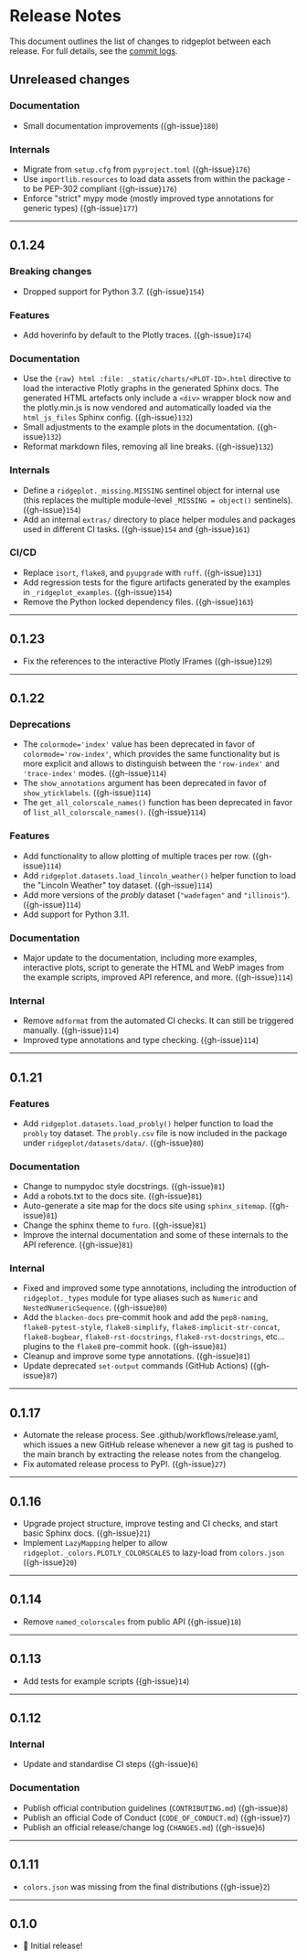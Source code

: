 # Release Notes

This document outlines the list of changes to ridgeplot between each release. For full details, see the [commit logs](https://github.com/tpvasconcelos/ridgeplot/commits/).

Unreleased changes
------------------

### Documentation

- Small documentation improvements ({gh-issue}`180`)

### Internals

- Migrate from `setup.cfg` from `pyproject.toml` ({gh-issue}`176`)
- Use `importlib.resources` to load data assets from within the package - to be PEP-302 compliant ({gh-issue}`176`)
- Enforce "strict" mypy mode (mostly improved type annotations for generic types) ({gh-issue}`177`)

---

0.1.24
------

### Breaking changes

- Dropped support for Python 3.7. ({gh-issue}`154`)

### Features

- Add hoverinfo by default to the Plotly traces. ({gh-issue}`174`)

### Documentation

- Use the `{raw} html :file: _static/charts/<PLOT-ID>.html` directive to load the interactive Plotly graphs in the generated Sphinx docs. The generated HTML artefacts only include a `<div>` wrapper block now and the plotly.min.js is now vendored and automatically loaded via the `html_js_files` Sphinx config. ({gh-issue}`132`)
- Small adjustments to the example plots in the documentation. ({gh-issue}`132`)
- Reformat markdown files, removing all line breaks. ({gh-issue}`132`)

### Internals

- Define a `ridgeplot._missing.MISSING` sentinel object for internal use (this replaces the multiple module-level `_MISSING = object()` sentinels). ({gh-issue}`154`)
- Add an internal `extras/` directory to place helper modules and packages used in different CI tasks. ({gh-issue}`154` and {gh-issue}`161`)

### CI/CD

- Replace `isort`, `flake8`, and `pyupgrade` with `ruff`. ({gh-issue}`131`)
- Add regression tests for the figure artifacts generated by the examples in `_ridgeplot_examples`. ({gh-issue}`154`)
- Remove the Python locked dependency files. ({gh-issue}`163`)

---

0.1.23
------

- Fix the references to the interactive Plotly IFrames ({gh-issue}`129`)

---

0.1.22
------

### Deprecations

- The `colormode='index'` value has been deprecated in favor of `colormode='row-index'`, which provides the same functionality but is more explicit and allows to distinguish between the `'row-index'` and `'trace-index'` modes. ({gh-issue}`114`)
- The `show_annotations` argument has been deprecated in favor of `show_yticklabels`. ({gh-issue}`114`)
- The `get_all_colorscale_names()` function has been deprecated in favor of `list_all_colorscale_names()`. ({gh-issue}`114`)

### Features

- Add functionality to allow plotting of multiple traces per row. ({gh-issue}`114`)
- Add `ridgeplot.datasets.load_lincoln_weather()` helper function to load the "Lincoln Weather" toy dataset. ({gh-issue}`114`)
- Add more versions of the _probly_ dataset (`"wadefagen"` and `"illinois"`). ({gh-issue}`114`)
- Add support for Python 3.11.

### Documentation

- Major update to the documentation, including more examples, interactive plots, script to generate the HTML and WebP images from the example scripts, improved API reference, and more. ({gh-issue}`114`)

### Internal

- Remove `mdformat` from the automated CI checks. It can still be triggered manually. ({gh-issue}`114`)
- Improved type annotations and type checking. ({gh-issue}`114`)

---

0.1.21
------

### Features

- Add `ridgeplot.datasets.load_probly()` helper function to load the `probly` toy dataset. The `probly.csv` file is now included in the package under `ridgeplot/datasets/data/`. ({gh-issue}`80`)

### Documentation

- Change to numpydoc style docstrings. ({gh-issue}`81`)
- Add a robots.txt to the docs site. ({gh-issue}`81`)
- Auto-generate a site map for the docs site using `sphinx_sitemap`. ({gh-issue}`81`)
- Change the sphinx theme to `furo`. ({gh-issue}`81`)
- Improve the internal documentation and some of these internals to the API reference. ({gh-issue}`81`)

### Internal

- Fixed and improved some type annotations, including the introduction of `ridgeplot._types` module for type aliases such as `Numeric` and `NestedNumericSequence`. ({gh-issue}`80`)
- Add the `blacken-docs` pre-commit hook and add the `pep8-naming`, `flake8-pytest-style`, `flake8-simplify`, `flake8-implicit-str-concat`, `flake8-bugbear`, `flake8-rst-docstrings`, `flake8-rst-docstrings`, etc... plugins to the `flake8` pre-commit hook. ({gh-issue}`81`)
- Cleanup and improve some type annotations. ({gh-issue}`81`)
- Update deprecated `set-output` commands (GitHub Actions) ({gh-issue}`87`)

---

0.1.17
------

- Automate the release process. See .github/workflows/release.yaml, which issues a new GitHub release whenever a new git tag is pushed to the main branch by extracting the release notes from the changelog.
- Fix automated release process to PyPI. ({gh-issue}`27`)

---

0.1.16
------

- Upgrade project structure, improve testing and CI checks, and start basic Sphinx docs. ({gh-issue}`21`)
- Implement `LazyMapping` helper to allow `ridgeplot._colors.PLOTLY_COLORSCALES` to lazy-load from `colors.json` ({gh-issue}`20`)

---

0.1.14
------

- Remove `named_colorscales` from public API ({gh-issue}`18`)

---

0.1.13
------

- Add tests for example scripts ({gh-issue}`14`)

---

0.1.12
------

### Internal

- Update and standardise CI steps ({gh-issue}`6`)

### Documentation

- Publish official contribution guidelines (`CONTRIBUTING.md`) ({gh-issue}`8`)
- Publish an official Code of Conduct (`CODE_OF_CONDUCT.md`) ({gh-issue}`7`)
- Publish an official release/change log (`CHANGES.md`) ({gh-issue}`6`)

---

0.1.11
------

- `colors.json` was missing from the final distributions ({gh-issue}`2`)

---

0.1.0
------

- 🚀 Initial release!

